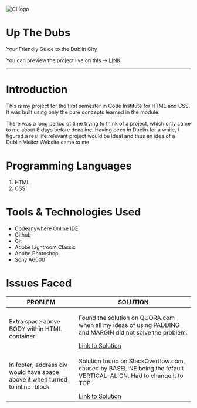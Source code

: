 ![CI logo](https://codeinstitute.s3.amazonaws.com/fullstack/ci_logo_small.png)

<h1 class="display-3">Up The Dubs</h1>
<p class="display-5">Your Friendly Guide to the Dublin City</p>
<p>You can preview the project live on this -> <a href="https://iehpk.github.io/p1-up-the-dubs/" class="link-text">LINK</a></p>
<hr>
<h1>Introduction</h1>
<p>This is my project for the first semester in Code Institute for HTML and CSS. It was built using only the pure concepts learned in the module.</p>
<p>There was a long period ot time trying to think of a project, which only came to me about 8 days before deadline. Having been in Dublin for a while, I figured a real life relevant project would be ideal and thus an idea of a Dublin Visitor Website came to me</p>
<h1>Programming Languages</h1>
<ol>
    <li>HTML</li>
    <li>CSS</li>
</ol>
<h1>Tools & Technologies Used</h1>
<ul>
    <li>Codeanywhere Online IDE</li>
    <li>Github</li>
    <li>Git</li>
    <li>Adobe Lightroom Classic</li>
    <li>Adobe Photoshop</li>
    <li>Sony &Alpha;6000</li>
</ul>
<h1>Issues Faced</h1>
<table class="table table-bordered">
    <thead>
        <tr>
            <th>PROBLEM</th>
            <th>SOLUTION</th>
        </tr>
    </thead>
    <tbody>
        <tr>
            <td>Extra space above BODY within HTML container</td>
            <td>
                <p>Found the solution on QUORA.com when all my ideas of using PADDING and MARGIN did not solve the problem.</p>
                <a href="https://www.quora.com/How-do-I-remove-the-space-at-the-top-of-a-webpage-with-CSS/answer/Rohit-Kumar-Shrivastava-5">Link to Solution</a>
            </td>
        </tr>
        <tr>
            <td>In footer, address div would have space above it when turned to inline-block</td>
            <td>
                <p>Solution found on StackOverflow.com, caused by BASELINE being the fefault VERTICAL-ALIGN. Had to change it to TOP</p>
                <a href="https://stackoverflow.com/posts/15561080/revisions" target="_blank">Link to Solution</a>
            </td>
        </tr>
    </tbody>
</table>
